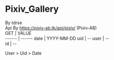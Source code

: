 # Pixiv_Gallery  
By tdrse  
Api By https://pixiv-ab.tk/api/pixiv/ (Pixiv-AB)  
GET | VALUE  
------ | ------
date | YYYY-MM-DD 
uid | --
user | --  
id  | --  
  
User > Uid > Date
